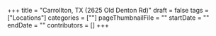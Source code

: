 +++
title = "Carrollton, TX (2625 Old Denton Rd)"
draft = false
tags = ["Locations"]
categories = [""]
pageThumbnailFile = ""
startDate = ""
endDate = ""
contributors = []
+++
